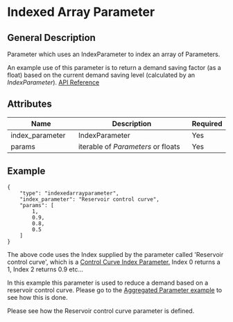 # Indexed Array Parameter

## General Description

Parameter which uses an IndexParameter to index an array of Parameters.

An example use of this parameter is to return a demand saving factor (as a float) based on the current demand saving level (calculated by an _IndexParameter_). [API Reference](https://pywr.github.io/pywr-docs/master/api/generated/pywr.parameters.IndexedArrayParameter.html#pywr.parameters.IndexedArrayParameter)

## Attributes

<table><thead><tr><th width="158">Name</th><th width="409">Description</th><th>Required</th></tr></thead><tbody><tr><td>index_parameter</td><td>IndexParameter</td><td>Yes</td></tr><tr><td>params</td><td>iterable of <em>Parameters</em> or floats</td><td>Yes</td></tr></tbody></table>

## Example

```
{
	"type": "indexedarrayparameter",
	"index_parameter": "Reservoir control curve",
	"params": [
		1,
		0.9,
		0.8,
		0.5
	]
}

```

The above code uses the Index supplied by the parameter called 'Reservoir control curve', which is a [Control Curve Index Parameter.](https://water-strategy.gitbook.io/water-strategy/modelling-fundamentals/parameters/control-curve-index-parameter) Index 0 returns a 1, Index 2 returns 0.9 etc...

In this example this parameter is used to reduce a demand based on a reservoir control curve. Please go to the [Aggregated Parameter example](https://water-strategy.gitbook.io/water-strategy/modelling-fundamentals/parameters/aggregated-parameter#example) to see how this is done.

Please see how the Reservoir control curve parameter is defined.

